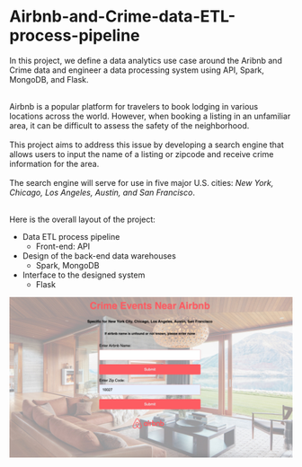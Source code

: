 # Airbnb-and-Crime-data-ETL-process-pipeline

In this project, we define a data analytics use case around the Aribnb and Crime data and engineer a data processing system using API, Spark, MongoDB, and Flask. 

<br>
Airbnb is a popular platform for travelers to book lodging in various locations across the world. However, when booking a listing in an unfamiliar area, it can be difficult to assess the safety of the neighborhood.<br>

<br>
This project aims to address this issue by developing a search engine that allows users to input the name of a listing or zipcode and receive crime information for the area.<br>
<br>
The search engine will serve for use in five major U.S. cities: <em>New York, Chicago, Los Angeles, Austin, and San Francisco</em>. <br>


<br>

Here is the overall layout of the project:
+ Data ETL process pipeline
    + Front-end: API
+ Design of the back-end data warehouses
    + Spark, MongoDB
+ Interface to the designed system
    + Flask

![Search Engine Look](/Airbnb&Crime_ETL.jpeg)

